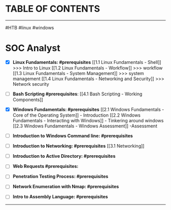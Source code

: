 # TABLE OF CONTENTS
---
#HTB #linux #windows

# SOC Analyst
- [x]  **Linux Fundamentals: #prerequisites**
[[1.1 Linux Fundamentals - Shell]] >>> Intro to Linux
[[1.2 Linux Fundamentals - Workflow]] >>> workflow
[[1.3 Linux Fundamentals - System Management]] >>> system management 
[[1.4 Linux Fundamentals - Networking and Security]] >>> Network security

- [ ] **Bash Scripting #prerequisites**:
[[4.1 Bash Scripting - Working  Components]]

- [x] **Windows Fundamentals: #prerequisites**
[[2.1 Windows Fundamentals - Core of the Operating System]] - Introduction
[[2.2 Windows Fundamentals - Interacting with Windows]] - Tinkering around windows
[[2.3 Windows Fundamentals - Windows Assessment]] -Assessment

- [ ] **Introduction to Windows Command line: #prerequisites** 

- [ ] **Introduction to Networking: #prerequisites**
[[3.1 Networking]]
- [ ] **Introduction to Active Directory: #prerequisites**

- [ ] **Web Requests #prerequisites:**

- [ ] **Penetration Testing Process: #prerequisites**

- [ ] **Network Enumeration with Nmap: #prerequisites**

- [ ] **Intro to Assembly Language: #prerequisites**




---
